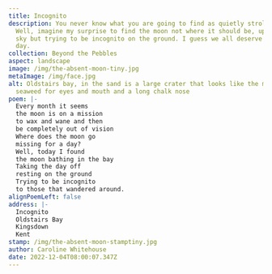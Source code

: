 ```yaml
---
title: Incognito
description: You never know what you are going to find as quietly stroll along.
  Well, imagine my surprise to find the moon not where it should be, up in the
  sky but trying to be incognito on the ground. I guess we all deserve a rest
  day.
collection: Beyond the Pebbles
aspect: landscape
image: /img/the-absent-moon-tiny.jpg
metaImage: /img/face.jpg
alt: Oldstairs bay, in the sand is a large crater that looks like the moon,
  seaweed for eyes and mouth and a long chalk nose
poem: |-
  Every month it seems 
  the moon is on a mission 
  to wax and wane and then 
  be completely out of vision
  Where does the moon go
  missing for a day?
  Well, today I found 
  the moon bathing in the bay
  Taking the day off 
  resting on the ground
  Trying to be incognito
  to those that wandered around.
alignPoemLeft: false
address: |-
  Incognito
  Oldstairs Bay
  Kingsdown
  Kent
stamp: /img/the-absent-moon-stamptiny.jpg
author: Caroline Whitehouse
date: 2022-12-04T08:00:07.347Z
---
```

